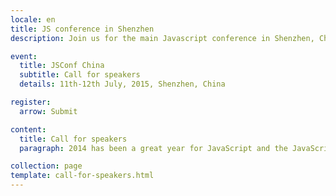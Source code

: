 ```yaml
---
locale: en
title: JS conference in Shenzhen
description: Join us for the main Javascript conference in Shenzhen, China this summer.

event:
  title: JSConf China
  subtitle: Call for speakers
  details: 11th-12th July, 2015, Shenzhen, China

register:
  arrow: Submit

content:
  title: Call for speakers
  paragraph: 2014 has been a great year for JavaScript and the JavaScript community. io.js began to steal the attention from Node.js, ES6 has been making huge progress and will publish a standard this year. We saw people start to use ES6 today with tools like babel.js. With Johny Five, Tessel, we saw more possibilities of what JavaScript can do. We want to hear your thoughts on JavaScript, your experiences, and of course your mad science. You are welcome to share any topic that is related(or not) to JavaScript.

collection: page
template: call-for-speakers.html
---
```


